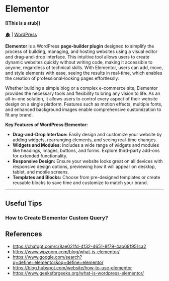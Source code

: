 # Elementor

####  [[This is a stub]]

[🏚️](../README.md) | [WordPress](/wp/index.md)

**Elementor** is a WordPress **page-builder plugin** designed to simplify the process of building, managing, and hosting websites using a visual editor and drag-and-drop interface. This intuitive tool allows users to create dynamic websites quickly without writing code, making it accessible to anyone, regardless of technical skills. With Elementor, users can add, move, and style elements with ease, seeing the results in real-time, which enables the creation of professional-looking pages effortlessly.

Whether building a simple blog or a complex e-commerce site, Elementor provides the necessary tools and flexibility to bring any vision to life. As an all-in-one solution, it allows users to control every aspect of their website design on a single platform. Features such as motion effects, multiple fonts, and enhanced background images enable comprehensive customization to fit any brand.

**Key Features of WordPress Elementor:**
- **Drag-and-Drop Interface:** Easily design and customize your website by adding widgets, rearranging elements, and seeing real-time changes.
- **Widgets and Modules:** Includes a wide range of widgets and modules like headings, images, buttons, and forms. Explore third-party add-ons for extended functionality.
- **Responsive Design:** Ensure your website looks great on all devices with responsive design options, previewing how it will appear on desktop, tablet, and mobile screens.
- **Templates and Blocks:** Choose from pre-designed templates or create reusable blocks to save time and customize to match your brand.

---

## Useful Tips

### How to Create Elementor Custom Query?




## References

- https://chatgpt.com/c/8ae021fd-4f32-4651-8f79-4ab69f951ca2
- https://www.wpzoom.com/blog/what-is-elementor/
- https://www.google.com/search?q=define+elementor&oq=define+elementor
- https://blog.hubspot.com/website/how-to-use-elementor
- https://www.geeksforgeeks.org/what-is-wordpress-elementor/